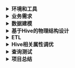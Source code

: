 <details>
<summary><strong>环境和工具</strong></summary>
  
### 开发与设计工具
- **ER/Studio**：用于数据建模和设计。
- **Java 8**：整个数据处理（包括Hadoop和Hive）都建立在Java 8上。
### 数据处理和存储
- **Hadoop 3.3.6**：作为基础数据处理框架，单机伪分布式部署。
- **Hive 3.1.2**：用于数据仓库的构建和管理，在Hadoop之上操作。
- **PostgreSQL 15.5**：作为元数据存储数据库，确保其版本为15.5以保证兼容性和性能。
### 系统环境
- **CentOS 7**：操作系统环境，项目在CentOS 7上进行开发和测试。
- **硬件**：16GiB RAM。

</details>

<details>
<summary><strong>业务需求</strong></summary>
  
#### 销售分析：
1. **月度销售趋势**：
   - 从每天的销售事实数据中汇总月度销售额和数量，以识别2023年3月、4月和5月每月的销售趋势。
   - 计算每月的总销售额、平均销售额以及总销售量。

2. **产品销售细分**：
   - 按产品ID和名称分组，计算每个产品在2023年3月至5月的总销售量和总销售额。

#### 店铺分析：
1. **店铺销售性能**：
   - 对每个店铺的销售额和销售量进行汇总，以确定2023年3月至5月每家店铺的销售绩效。
   - 分析各店铺的销售数据，了解每家店铺的客流量和客单价表现。

2. **地区销售比较**：
   - 将销售数据按店铺所在的城市和省份进行分段，分析2023年3月至5月期间不同地区的销售情况。
   - 基于地区销售数据，评估区域市场的饱和度和市场份额。

#### 财务指标：
1. **利润分析**：
   - 计算每个店铺和每个产品类别的利润率，将销售收入与相关成本（如采购成本、运营成本）进行比较。
   - 对2023年3月至5月的数据进行分析，确定最具利润潜力的店铺和产品。

#### 产品类别分析：
1. **类别销售动态**：
   - 按类别对产品销售额和数量进行汇总，评估2023年3月至5月各类别产品的市场表现。
   - 分析类别销售数据来识别消费者偏好的变化和市场趋势。

#### 供应商分析：
1. **供应商绩效评估**：
   - 根据供应商提供的产品销售数据，分析2023年3月至5月各供应商的绩效。
   - 通过供应商产品的销售数据来评估供应链效率和供应商可靠性。

</details>


<details>
  <summary><strong>数据建模</strong></summary>

## 数据建模策略
在本项目中，数据仓库的设计采用了维度模型，这一策略遵循了《数据仓库工具箱》中的推荐做法。维度模型是理解业务过程、促进数据分析和支持决策制定的强有力工具。以下是建模过程的核心步骤概览：

### 数据集
- **销售数据：** 事务ID、日期和时间、商店ID、产品ID、数量、单价、总金额、付款方式、客户ID。
- **产品数据：** 产品ID、名称、类别、子类别、供应商ID、成本、产品规格、评级和评论。
- **客户数据:** 客户ID、姓名、城市、省、年龄、性别、联系方式、注册日期。
- **供应商数据:** 供应商ID、名称、联系信息、产品范围、绩效指标。
- **商店数据:** 店铺ID、位置、规模、类型(城市，郊区，农村)、营业时间。

### 业务过程与数据粒度
- **业务过程选择**：我们将销售流程置于核心，这是因为它直接关联到公司的收入和市场表现。
- **数据粒度确定**：数据模型的粒度被设定为事务级别，确保每笔销售交易的细节都能被精确捕获，以便进行深入的分析。

### 维度定义
- **产品维度**：涵盖了产品的核心属性，包括**产品ID**、**名称**、**类别**、**子类别**、**供应商ID**、**产品规格**、**评级**和**评论**。由于产品成本主要用于计算利润，所以在产品维度中将不作为主要属性。
- **客户维度**：包含**客户ID**、**年龄**、**城市**、**省份**、**性别**和**注册日期**。客户姓名和联系方式对业务分析没有实质帮助，且涉及用户隐私，所以该属性不作为维度属性。
- **商店维度**：**店铺ID**、**位置**、**规模**、**类型**、**营业时间**。
- **时间维度**：构建了一个全面的时间框架，从日期键到具体的时间单位如日、月、年和季度。
- **供应商维度**：**供应商ID**、**名称**、**联系信息**、**产品范围**和**绩效指标**。
- **付款方式维度**：作为退化维度，简化了付款方式信息的记录。

### 事实表确定
- **销售事实**：综合了各维度的关键数据点，包括**事务ID**、**商店ID**、**产品ID**、**客户ID**、**日期ID**、**付款方式**，以及关键的财务指标，如**数量**、**成本**、**单价**和**总价**，为分析提供了必要的量度。

## 逻辑模型图
以下是本项目数据仓库设计的逻辑模型图，它展示了不同数据实体之间的关系，包括事实表和各个维度表的链接：
![逻辑模型图](/src/model/logical.png)

</details>

<details>
  <summary><strong>基于Hive的物理结构设计</strong></summary>

### 分区策略
- 鉴于查询主要关注月度销售数据，事实表将按月进行分区。

### 分桶策略
- 考虑到销售事实表是查询中使用最频繁的表，并且经常与产品维度表进行连接，所以选择product_id作为分桶键。

### 存储格式
- 选择ORC列式存储格式，它提供了高效的压缩和性能，支持快速的数据检索和分析。
 
### 表类型——Managed 表
- 选择由Hive来管理表的生命周期。

### Hive表结构定义

##### 店铺维度表（`store_dim`）
```sql
CREATE TABLE IF NOT EXISTS retaildw.store_dim(
    store_id CHAR(4),
    location VARCHAR(20) NOT NULL,
    province VARCHAR(20) NOT NULL,
    size VARCHAR(6) CHECK (size IN ('Large', 'Medium', 'Small')),
    type VARCHAR(8) CHECK (type IN ('Urban', 'Suburban', 'Rural')),
    operating_hours CHAR(11),
    PRIMARY KEY (store_id) DISABLE NOVALIDATE
)
STORED AS ORC
TBLPROPERTIES ('transactional'='true');
```

##### 客户维度表（`customer_dim`）
```sql
CREATE TABLE IF NOT EXISTS retaildw.customer_dim(
    customer_id CHAR(6),
    city VARCHAR(20) NOT NULL,
    province VARCHAR(20) NOT NULL,
    gender VARCHAR(6) CHECK (gender IN ('male', 'female')),
    registration DATE,
    PRIMARY KEY (customer_id) DISABLE NOVALIDATE
)
STORED AS ORC
TBLPROPERTIES ('transactional'='true');
```

##### 供应商维度表（`supplier_dim`）
```sql
CREATE TABLE IF NOT EXISTS retaildw.supplier_dim(
    supplier_id VARCHAR(6),
    name STRING,
    contact_info STRING,
    product_range STRING,
    performance_metrics VARCHAR(20),
    PRIMARY KEY (supplier_id) DISABLE NOVALIDATE
)
STORED AS ORC
TBLPROPERTIES ('transactional'='true');
```

##### 产品维度表（`product_dim`）
```sql
CREATE TABLE IF NOT EXISTS retaildw.product_dim(
    product_id CHAR(6),
    name STRING NOT NULL,
    category VARCHAR(20) NOT NULL,
    subcategory VARCHAR(20) NOT NULL,
    supplier_id VARCHAR(6),
    product_specifications STRING,
    ratings FLOAT,
    reviews STRING,
    PRIMARY KEY (product_id) DISABLE NOVALIDATE,
    FOREIGN KEY (supplier_id) REFERENCES supplier_dim(supplier_id) DISABLE NOVALIDATE
)
CLUSTERED BY (product_id) INTO 3 BUCKETS 
STORED AS ORC
TBLPROPERTIES ('transactional'='true');
```

##### 时间维度表（`date_dim`）
```sql
CREATE TABLE IF NOT EXISTS retaildw.date_dim(
    date_key INT,
    full_date DATE,
    dayofmonth SMALLINT,
    dayofweek SMALLINT,
    month SMALLINT,
    year SMALLINT,
    quarter SMALLINT,
    PRIMARY KEY (date_key) DISABLE NOVALIDATE
)
STORED AS ORC
TBLPROPERTIES ('transactional'='true');
```

##### 销售事实表（`sales_fact`）
```sql
CREATE TABLE IF NOT EXISTS retaildw.sales_fact(
    transaction_id CHAR(7),
    store_id CHAR(4),
    product_id CHAR(6),
    customer_id CHAR(6),
    date_key INT,
    payment_method VARCHAR(15) CHECK (payment_method IN ('Debit Card', 'Cash', 'Gift Card', 'Credit Card', 'WeChat Pay', 'Alipay')),
    quantity SMALLINT,
    cost FLOAT,
    unit_price FLOAT,
    total_amount FLOAT,
    PRIMARY KEY (transaction_id) DISABLE NOVALIDATE,
    FOREIGN KEY (store_id) REFERENCES store_dim(store_id) DISABLE NOVALIDATE,
    FOREIGN KEY (product_id) REFERENCES product_dim(product_id) DISABLE NOVALIDATE,
    FOREIGN KEY (customer_id) REFERENCES customer_dim(customer_id) DISABLE NOVALIDATE,
    FOREIGN KEY (date_key) REFERENCES date_dim(date_key) DISABLE NOVALIDATE
)
PARTITIONED BY (year SMALLINT,month SMALLINT)
CLUSTERED BY (product_id) INTO 6 BUCKETS 
STORED AS ORC
TBLPROPERTIES ('transactional'='true');
```

### 物化视图定义
通过定义物化视图可以预计算并存储查询结果，使得在后续的查询中，优化器能够利用其定义语义自动使用物化视图重写传入查询，从而加快查询执行。
基于业务需求考虑建立以下物化视图：

##### 月度销售
```sql
CREATE MATERIALIZED VIEW IF NOT EXISTS retaildw.monthly_sales_summary
AS
  SELECT
        year,
        month,
        sum(total_amount) as total_sales,
        avg(total_amount) as avg_sales,
        sum(quantity) as total_quantity
  FROM sales_fact
  WHERE year = 2023 AND month in (3, 4, 5)
  GROUP BY year, month;
```

##### 产品销售
```sql
CREATE MATERIALIZED VIEW IF NOT EXISTS retaildw.product_sales_summary
AS
  SELECT
        sf.product_id,
        pd.name,
        sum(sf.quantity) as total_quantity,
        sum(sf.total_amount) as total_sales
  FROM
        product_dim pd
        inner join sales_fact sf
        on pd.product_id = sf.product_id
  WHERE year = 2023 AND month in (3,4,5)
  GROUP BY sf.product_id, pd.name;
```

##### 店铺销售
```sql
CREATE MATERIALIZED VIEW IF NOT EXISTS retaildw.store_sales_performance
AS
  SELECT
        store_id,
        sum(total_amount) as total_sales,
        sum(quantity) as total_quantity
  FROM sales_fact
  WHERE year = 2023 AND month in (3,4,5)
  GROUP BY store_id;
```

##### 地区销售
```sql
CREATE MATERIALIZED VIEW IF NOT EXISTS retaildw.regional_sales_comparison
AS
  SELECT
        sd.province,
        sd.location,
        sum(sf.total_amount) as total_sales,
        sum(sf.quantity) as total_quantity
  FROM
        store_dim sd
        inner join sales_fact sf
        on sd.store_id = sf.store_id
  WHERE year = 2023 AND month in (3,4,5)
  GROUP BY sd.province, sd.location;
```
##### 店铺利润分析
```sql
CREATE MATERIALIZED VIEW IF NOT EXISTS retail.profit_analysis_by_store
AS
  SELECT
        store_id,
        sum(total_amount) as total_sales,
        sum(cost) as total_cost,
        (sum(total_amount) - sum(cost)) / sum(total_amount) * 100 as profit_margin_percentage
  FROM sales_fact
  GROUP BY store_id;
```

##### 产品类别利润分析
```sql
CREATE MATERIALIZED VIEW IF NOT EXISTS retaildw.profit_analysis_by_category
AS
  SELECT
        pd.category,
        sum(sf.total_amount) as total_sales,
        sum(sf.cost) as total_cost,
        (sum(sf.total_amount) - sum(sf.cost)) / sum(sf.total_amount) * 100 as profit_margin_percentage
  FROM
        product_dim pd
        inner join sales_fact sf
        on pd.product_id = sf.product_id
  GROUP BY pd.category;
```
##### 产品类别销售
```sql
CREATE MATERIALIZED VIEW IF NOT EXISTS retaildw.category_sales_dynamics
AS
  SELECT
        pd.category,
        sum(sf.total_amount) as total_sales,
        sum(sf.quantity) as total_quantity
  FROM
        product_dim pd
        inner join sales_fact sf
        on pd.product_id = sf.product_id
  WHERE year = 2023 AND month in (3,4,5)
  GROUP BY pd.category;
```
##### 供应商绩效
```sql
CREATE MATERIALIZED VIEW IF NOT EXISTS retaildw.supplier_performance
AS
  SELECT
        pd.supplier_id,
        sum(sf.total_amount) as total_sales,
        sum(sf.quantity) as total_quantity
  FROM
        product_dim pd
        inner join sales_fact sf
        on pd.product_id = sf.product_id
  WHERE year = 2023 AND month in (3,4,5)
  GROUP BY pd.supplier_id;
```

</details>

<details>
<summary><strong>ETL</strong></summary>
本项目通过Java程序实现了一个自动化的ETL，用于将CSV格式的源数据有效地转移到Hive数据仓库中。整个过程分为以下几个主要步骤：

### 1. 数据提取
使用Apache Common CSV库处理源数据。

### 2. 数据转换
对提取的数据进行处理，生成满足数据仓库模型需求的维度数据（客户、产品、日期）和销售事实数据。

### 3. 数据加载
将转换后的数据首先加载到Hive的CSV格式的临时表中，然后转移数据到以ORC格式存储的最终表中。ORC格式表提高了数据存储效率和查询性能。

### 4. 物化视图创建
基于ORC格式的维度表和事实表，创建物化视图以优化查询性能，使得频繁的查询操作更加高效。

### 实现
使用Java与Hive JDBC驱动进行交互，实现数据的提取、转换、加载过程，并通过HiveQL语句在Hive中创建所需的数据库、表和物化视图。

</details>


<details>
<summary><strong>Hive相关属性调优</strong></summary>
	
### 参考资源
以下是在优化过程中参考的一些重要资源：
- [Optimizing Hive on Tez Performance](https://blog.cloudera.com/optimizing-hive-on-tez-performance/).
- [APACHE HIVE PERFORMANCE TUNING](https://docs.cloudera.com/cdw-runtime/cloud/hive-performance-tuning/topics/hive-query-results-cache.html).
- [	Hive 调优总结    ](https://developer.aliyun.com/article/59635).

 ```XML
        <property>
                <name>hive.execution.engine</name>
                <value>tez</value>
        </property>
		<property>
			<name>hive.tez.container.size</name>
			<value>1024</value>
		</property>
		<property>
			<name>hive.tez.java.opts</name>
			<value>-Xmx840m</value> 
		</property>
        <property>
                <name>datanucleus.autoStartMechanism</name>
                <value>SchemaTable</value>
        </property>
        <property>
                <name>javax.jdo.option.ConnectionURL</name>
                <value>jdbc:postgresql://localhost:5432/hive?createDatabaseIfNotExist=true</value>
        </property>
        <property>
                <name>javax.jdo.option.ConnectionDriverName</name>
                <value>org.postgresql.Driver</value>
        </property>
        <property>
                <name>javax.jdo.option.ConnectionUserName</name>
                <value>postgres</value>
        </property>
        <property>
                <name>javax.jdo.option.ConnectionPassword</name>
                <value>06173152</value>
        </property>
        <property>
                <name>hive.server2.enable.doAs</name>
                <value>false</value>
        </property>
  
    	<!-- 启动并发控制和事务支持 -->
        <property>
                <name>hive.support.concurrency</name>
                <value>true</value>
        </property>
        <property>
                <name>hive.exec.dynamic.partition.mode</name>
                <value>nonstrict</value>
        </property>
        <property>
                <name>hive.txn.manager</name>
                <value>org.apache.hadoop.hive.ql.lockmgr.DbTxnManager</value>
        </property>
        <property>
                <name>hive.compactor.initiator.on</name>
                <value>true</value>
        </property>
        <property>
                <name>hive.compactor.worker.threads</name>
                <value>2</value>
        </property>
        
        
        <!-- 初始化Tez会话，以减少启动延迟 -->
        <property>
                <name>hive.server2.tez.default.queues</name>
                <value>default</value>
        </property>
        <property>
                <name>hive.server2.tez.sessions.per.default.queue</name>
                <value>1</value>
        </property>
        <property>
                <name>hive.server2.tez.initialize.default.sessions</name>
                <value>true</value>
        </property>
        
        
        <!-- 向量化查询 -->
        <property>
                <name>hive.vectorized.execution.enabled</name>
                <value>true</value>
        </property>
        <property>
                <name>hive.vectorized.execution.reduce.enabled</name>
                <value>true</value>
        </property>
        
        <!-- 基于成本的优化 -->
        <property>
                <name>hive.cbo.enable</name>
                <value>true</value>
        </property>
        <property>
                <name>hive.compute.query.using.stats</name>
                <value>true</value>
        </property>
        <property>
                <name>hive.stats.fetch.column.stats</name>
                <value>true</value>
        </property>
        
        
        <!-- 查询结果缓存 -->
        <property>
                <name>hive.query.results.cache.enabled</name>
                <value>true</value>
        </property>
        <property>
                <name>hive.query.results.cache.max.size</name>
                <value>1073741824</value>   <!-- 1 GiB -->
        </property>

        <!-- 连接优化 -->
        <property>
                <name>hive.auto.convert.join</name>
                <value>true</value>
        </property>
        <property>
                <name>hive.optimize.skewjoin</name>
                <value>true</value>
        </property>
        <property>
                <name>hive.groupby.skewindata</name>
                <value>true</value>
        </property>
        <property>
                <name>hive.optimize.bucketmapjoin</name>
                <value>true</value>
        </property>
	</configuration>
```

</details>


<details>
<summary><strong>查询测试</strong></summary>

<details>
<summary><strong>查询3月销售额排名前10的产品</strong></summary>

```sql
select 
	year, 
	month, 
	pd.product_id, 
	pd.name,
	sum(sf.total_amount) as total_sales
from 
	product_dim pd
	inner join sales_fact sf
	on pd.product_id=sf.product_id
where year = 2023  and month = 3
group by year, month, pd.product_id, pd.name
order by year, month, total_sales desc
limit 10;
```
#### 执行计划
![](/src/TestPng/monthly_sales_exec_plan.png)
#### 结果
![](/src/TestPng/monthly_sales.png)
</details>

<details>
<summary><strong>不同类型商店在指定月份的总销售额和平均单笔销售额</strong></summary>

```sql
select 
	sd.type, 
	month,
    	sum(sf.total_amount) as total_sales,
    	avg(sf.total_amount) as avg_sales
from 
	store_dim sd
	inner join sales_fact sf
	on sd.store_id=sf.store_id
where year = 2023 and month in (3, 4, 5)
group by sd.type, month
order by sd.type, month;
```

#### 执行计划
![](/src/TestPng/storeType_sales_exec_plan.png)
#### 结果
![](/src/TestPng/storeType_sales.png)

</details>

<details>
<summary><strong>查询3月至5月销售额前10的产品类别和子类别</strong></summary>
	
```sql
select 
	pd.category, 
	pd.subcategory,
    	sum(sf.quantity) as total_quantity,
    	sum(sf.total_amount) as total_sales
from
	product_dim pd
    	inner join sales_fact sf
    	on pd.product_id=sf.product_id
where year = 2023 and month in (3, 4, 5)
group by pd.category, pd.subcategory
order by total_sales desc, total_quantity desc
limit 10;
```
	
#### 执行计划
![](/src/TestPng/category_sales_exec_plan.png)
#### 结果
![](/src/TestPng/category_sales.png)

</details>

<details>
<summary><strong>毛利润分析</strong></summary>
	
```sql
select
	year,
	month,
	sum(total_amount) as total_sales,
	sum(total_amount - cost*quantity) as total_profit
from
	sales_fact
where year=2023 and month in (3,4,5)
group by year,month
order by total_profit desc;
```
	
#### 执行计划
![](/src/TestPng/profit_exec_plan.png)
#### 结果
![](/src/TestPng/profit.png)

</details>

### 查询性能总结
- **执行策略遵循代数优化规则**：根据查询执行计划可知，所有的查询操作均遵循了先进行选择和投影操作，随后执行连接和聚合的顺序。这种策略不仅符合数据库查询的代数优化原则，而且有效地减少了处理数据的量，提高了查询效率。

- **连接算法选择**：查询中主要采用了MapJoin和BucketMapJoin两种连接算法。当涉及到分桶表的连接时，优先选择BucketMapJoin算法，以充分利用数据的分桶特性，提高连接效率；而在处理普通表连接时，则倾向于使用MapJoin算法，以减少数据传输和处理时间。这种算法选择策略进一步优化了查询性能，特别是在处理大数据量时。

- **分区修剪优化**：实际测试显示，利用表的时间分区进行数据筛选的查询性能明显优于通过连接date_dim维度表进行筛选的查询。这表明基于时间分区修剪的策略在数据过滤中更为高效，能够显著减少不必要的数据扫描，从而加快查询响应速度。因此，在设计查询时，优先考虑使用分区来实现数据的筛选和减少。

### 性能瓶颈
- **伪分布式部署的限制**：当前的部署模式为伪分布式，其中所有的Hadoop和Hive服务运行在单一节点上。这种配置并行处理能力有限，CPU、内存和磁盘I/O资源都受限于单节点。
- **缺少LLAP配置**：未启用LLAP导致无法利用其为Hive查询提供的数据缓存和快速执行能力。
- **YARN和Tez的配置未充分优化**：当前项目中YARN和Tez的大部分默认配置可能未能最佳匹配具体工作负载和资源状况，导致资源利用不充分，查询效率低下。

</details>

<details>
<summary><strong>项目总结</strong></summary>

 ### 实现过程和挑战

 ### 学习成果

 ### 局限性
 
 
</details>




